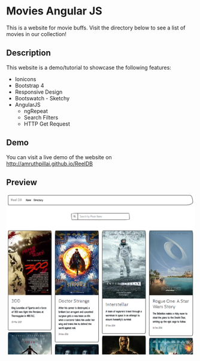 # Movies Angular JS
This is a website for movie buffs. Visit the directory below to see a list of movies in our collection!

## Description
This website is a demo/tutorial to showcase the following features:
* Ionicons
* Bootstrap 4
* Responsive Design
* Bootswatch - Sketchy
* AngularJS
  - ngRepeat
  - Search Filters
  - HTTP Get Request
  
## Demo
You can visit a live demo of the website on http://amruthpillai.github.io/ReelDB

## Preview
<img src="img/screenshot.png" />
